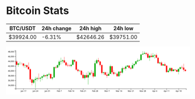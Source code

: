 # Bitcoin Stats

BTC/USDT|24h change|24h high|24h low|
|---|---|---|---|
|$39924.00|-6.31%|$42646.26|$39751.00|

<img src="./chart.svg">
